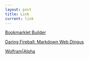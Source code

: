 ```yaml
---
layout: post
title: Link
current: link
---
```

[Bookmarklet Builder](http://subsimple.com/bookmarklets/jsbuilder.htm)

[Daring Fireball: Markdown Web Dingus](http://daringfireball.net/projects/markdown/dingus)

[Wolfram|Alpha](http://www.wolframalpha.com/)
